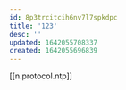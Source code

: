 ```yaml
---
id: 8p3trcitcih6nv7l7spkdpc
title: '123'
desc: ''
updated: 1642055708337
created: 1642055696839
---
```



[[n.protocol.ntp]]
